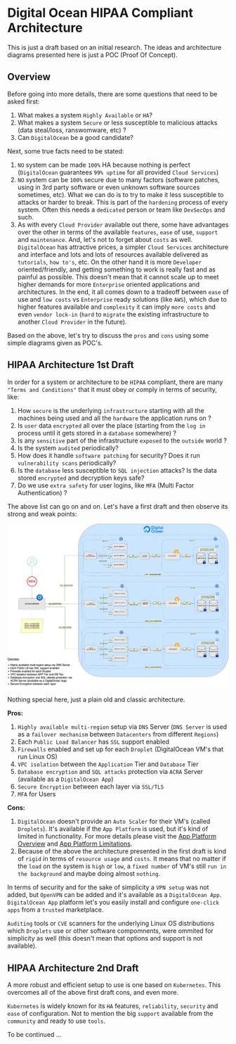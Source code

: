 # Digital Ocean HIPAA Compliant Architecture

This is just a draft based on an initial research. The ideas and architecture diagrams presented here is just a POC (Proof Of Concept).

## Overview

Before going into more details, there are some questions that need to be asked first:

1. What makes a system `Highly Available` or `HA`? 
2. What makes a system `Secure` or less susceptible to malicious attacks (data steal/loss, ranswomware, etc) ?
3. Can `DigitalOcean` be a good candidate?

Next, some true facts need to be stated:

1. `NO` system can be made `100%` HA because nothing is perfect (`DigitalOcean` guarantees `99% uptime` for all provided `Cloud Services`)
2. `NO` system can be `100%` secure due to many factors (software patches, using in 3rd party software or even unknown software sources sometimes, etc). What we can do is to try to make it less susceptible to attacks or harder to break. This is part of the `hardening` process of every system. Often this needs a `dedicated` person or team like `DevSecOps` and such.
3. As with every `Cloud Provider` available out there, some have advantages over the other in terms of the available `features`, `ease` of use, `support` and `maintenance`. And, let's not to forget about `costs` as well. `DigitalOcean` has attractive prices, a simpler `Cloud Services` architecture and interface and lots and lots of resources available delivered as `tutorials`, `how to's`, etc. On the other hand it is more `Developer` oriented/friendly, and getting something to work is really fast and as painful as possible. This doesn't mean that it cannot scale up to meet higher demands for more `Enterprise` oriented applications and architectures. In the end, it all comes down to a tradeoff between `ease` of use and `low costs` vs `Enterprise` ready solutions (like `AWS`), which due to higher features available and `complexity` it can imply `more costs` and even `vendor lock-in` (`hard` to `migrate` the existing infrastructure to another `Cloud Provider` in the future).

Based on the above, let's try to discuss the `pros` and `cons` using some simple diagrams given as POC's.


## HIPAA Architecture 1st Draft

In order for a system or architecture to be `HIPAA` compliant, there are many `"Terms and Conditions"` that it must obey or comply in terms of security, like:

1. How `secure` is the underlying `infrastructure` starting with all the machines being used and all the `hardware` the application runs on ? 
2. Is `user` data `encrypted` all over the place (starting from the `log in` process until it gets stored in a `database` somewhere) ? 
3. Is any `sensitive` part of the infrastructure `exposed` to the `outside` world ?
4. Is the system `audited` periodically? 
5. How does it handle `software patching` for security? Does it run `vulnerability scans` periodically?
6. Is the `database` less susceptible to `SQL injection` attacks? Is the data stored `encrypted` and decryption keys safe?
7. Do we use `extra safety` for user logins, like `MFA` (Multi Factor Authentication) ?

The above list can go on and on. Let's have a first draft and then observe its strong and weak points:

![DO HIPAA 1st Arch](res/img/do_hipaa_arch_1st.jpg)

Nothing special here, just a plain old and classic architecture.

**Pros:**

1. `Highly available multi-region` setup via `DNS` Server (`DNS Server` is used as a `failover mechanism` between `Datacenters` from different `Regions`)
2. Each `Public Load Balancer` has `SSL` support enabled
3. `Firewalls` enabled and set up for each `Droplet` (DigitalOcean VM's that run Linux OS)
4. `VPC isolation` between the `Application` Tier and `Database` Tier
5. `Database encryption` and `SQL attacks` protection via `ACRA` Server (available as a `DigitalOcean App`)
6. `Secure Encryption` between each layer via `SSL/TLS`
7. `MFA` for Users

**Cons:**

1. `DigitalOcean` doesn't provide an `Auto Scaler` for their VM's (called `Droplets`). It's available if the `App Platform` is used, but it's kind of limited in functionality. For more details please visit the [App Platform Overview](https://docs.digitalocean.com/products/app-platform) and [App Platform Limitations](https://docs.digitalocean.com/products/app-platform/#limits).
2. Because of the above the architecture presented in the first draft is kind of `rigid` in terms of `resource usage` and `costs`. It means that no matter if the `load` on the system is `high` or `low`, a `fixed number` of VM's still `run in the background` and maybe doing almost `nothing`.
   
In terms of security and for the sake of simplicity a `VPN setup` was not added, but `OpenVPN` can be added and it's available as a `DigitalOcean App`. `DigitalOcean App` platform let's you easily install and configure `one-click apps` from a `trusted` marketplace. 

`Auditing` tools or `CVE` scanners for the underlying Linux OS distributions which `Droplets` use or other software compomnents, were ommited for simplicity as well (this doesn't mean that options and support is not available).


## HIPAA Architecture 2nd Draft

A more robust and efficient setup to use is one based on `Kubernetes`. This overcomes all of the above first draft cons, and even more.

`Kubernetes` is widely known for its `HA` features, `reliability`, `security` and `ease` of configuration. Not to mention the big `support` available from the `community` and ready to use `tools`.

To be continued ...
